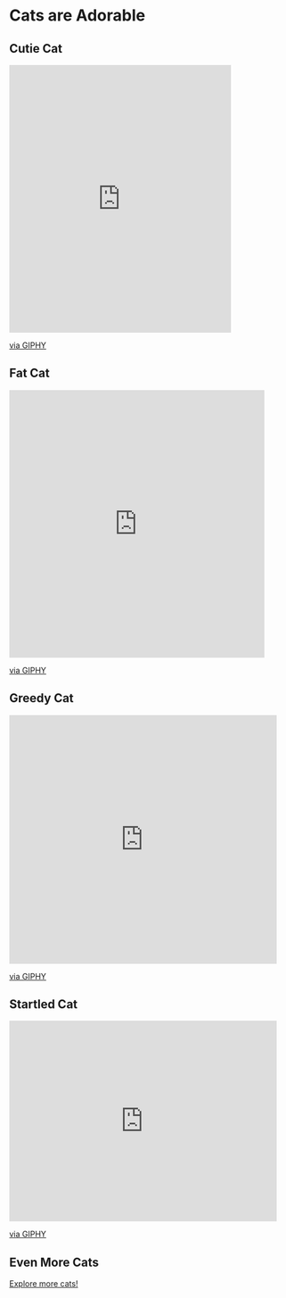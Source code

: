 # Cats are Adorable

## Cutie Cat

<iframe src="https://giphy.com/embed/yFQ0ywscgobJK" width="398" height="480" frameBorder="0" class="giphy-embed" allowFullScreen></iframe><p><a href="https://giphy.com/gifs/facepalm-yFQ0ywscgobJK">via GIPHY</a></p>

## Fat Cat

<iframe src="https://giphy.com/embed/G3773sSDJHHy0" width="458" height="480" frameBorder="0" class="giphy-embed" allowFullScreen></iframe><p><a href="https://giphy.com/gifs/cat-funny-fat-G3773sSDJHHy0">via GIPHY</a></p>

## Greedy Cat

<iframe src="https://giphy.com/embed/ND6xkVPaj8tHO" width="480" height="446" frameBorder="0" class="giphy-embed" allowFullScreen></iframe><p><a href="https://giphy.com/gifs/cat-money-cash-ND6xkVPaj8tHO">via GIPHY</a></p>

## Startled Cat

<iframe src="https://giphy.com/embed/41RbO3rcRhEEE" width="480" height="360" frameBorder="0" class="giphy-embed" allowFullScreen></iframe><p><a href="https://giphy.com/gifs/cat-scared-41RbO3rcRhEEE">via GIPHY</a></p>

## Even More Cats
[Explore more cats!](https://giphy.com/explore/cat)
